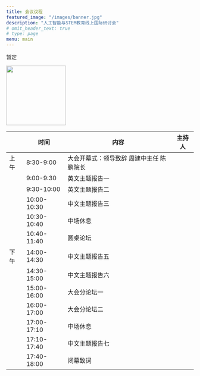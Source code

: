 ```yaml
---
title: 会议议程
featured_image: "/images/banner.jpg"
description: "人工智能与STEM教育线上国际研讨会"
# omit_header_text: true
# type: page
menu: main
---
```



暂定

<img src="/images/program_cn.jpg" style="width: 10rem" />


|             	|     时间           	|     内容                                                	|     主持人    	|
|-------------	|--------------------	|---------------------------------------------------------	|---------------	|
|     上午    	|     8:30-9:00      	|     大会开幕式：领导致辞     周建中主任     陈鹏院长    	|               	|
|             	|     9:00-9:30      	|     英文主题报告一                                      	|               	|
|             	|     9:30-10:00     	|     英文主题报告二                                      	|               	|
|             	|     10:00-10:30    	|     中文主题报告三                                      	|               	|
|             	|     10:30-10:40    	|     中场休息                                            	|               	|
|             	|     10:40-11:40    	|     圆桌论坛                                            	|               	|
|     下午    	|     14:00-14:30    	|     中文主题报告五                                      	|               	|
|             	|     14:30-15:00    	|     中文主题报告六                                      	|               	|
|             	|     15:00-16:00    	|     大会分论坛一                                        	|               	|
|             	|     16:00-17:00    	|     大会分论坛二                                        	|               	|
|             	|     17:00-17:10    	|     中场休息                                            	|               	|
|             	|     17:10-17:40    	|     中文主题报告七                                      	|               	|
|             	|     17:40-18:00    	|     闭幕致词                                            	|               	|
